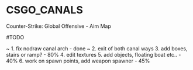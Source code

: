 # CSGO_CANALS

Counter-Strike: Global Offensive - Aim Map


#TODO

~ 1. fix nodraw canal arch - done ~
2. exit of both canal ways
3. add boxes, stairs or ramp? - 80%
4. edit textures
5. add objects, floating boat etc.. - 40%
6. work on spawn points, add weapon spawner - 45%